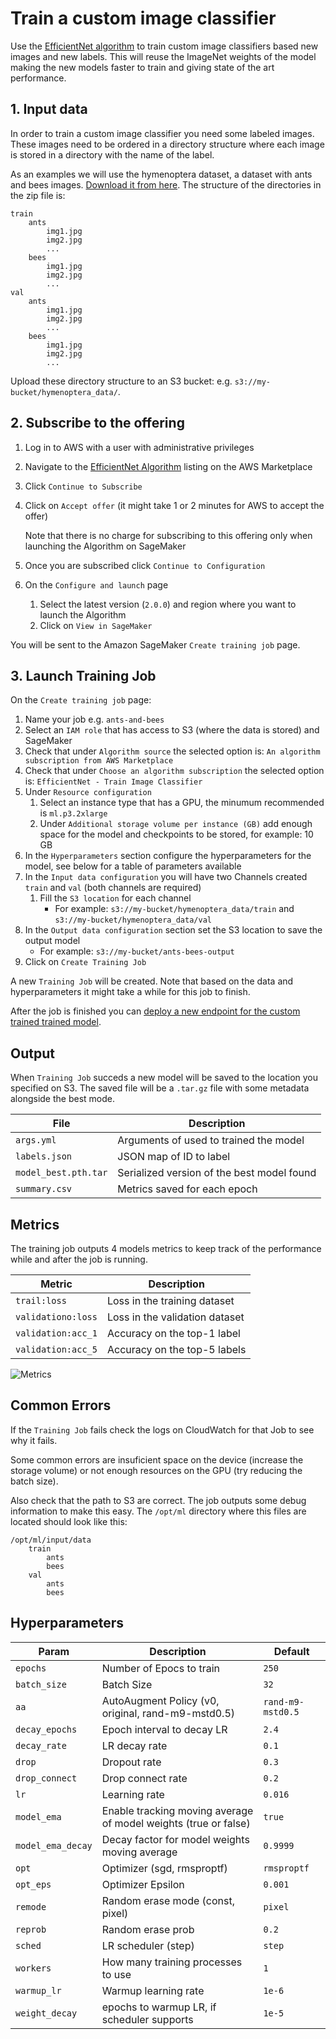 # Train a custom image classifier

Use the [EfficientNet algorithm](https://aws.amazon.com/marketplace/pp/prodview-ezdqmlf7aumf2)
to train custom image classifiers based new images and new labels.
This will reuse the ImageNet weights of the model making the new models
faster to train and giving state of the art performance.

## 1. Input data

In order to train a custom image classifier you need some labeled images.
These images need to be ordered in a directory structure where each image is
stored in a directory with the name of the label.

As an examples we will use the hymenoptera dataset, a dataset with ants and bees images.
[Download it from here](https://download.pytorch.org/tutorial/hymenoptera_data.zip).
The structure of the directories in the zip file is:

```
train
    ants
        img1.jpg
        img2.jpg
        ...
    bees
        img1.jpg
        img2.jpg
        ...
val
    ants
        img1.jpg
        img2.jpg
        ...
    bees
        img1.jpg
        img2.jpg
        ...
```

Upload these directory structure to an S3 bucket: e.g. `s3://my-bucket/hymenoptera_data/`.

## 2. Subscribe to the offering

1. Log in to AWS with a user with administrative privileges
1. Navigate to the
[EfficientNet Algorithm](https://aws.amazon.com/marketplace/pp/prodview-ezdqmlf7aumf2)
listing on the AWS Marketplace
1. Click `Continue to Subscribe`
1. Click on `Accept offer` (it might take 1 or 2 minutes for AWS to accept the offer)

    Note that there is no charge for subscribing to this offering only when launching the Algorithm on SageMaker

1. Once you are subscribed click `Continue to Configuration`
1. On the `Configure and launch` page
    1. Select the latest version (`2.0.0`) and region where you want to launch the Algorithm
    1. Click on `View in SageMaker`

You will be sent to the Amazon SageMaker `Create training job` page.

## 3. Launch Training Job

On the `Create training job` page:

1. Name your job e.g. `ants-and-bees`
1. Select an `IAM role` that has access to S3 (where the data is stored) and SageMaker
1. Check that under `Algorithm source` the selected option is: `An algorithm subscription from AWS Marketplace`
1. Check that under `Choose an algorithm subscription` the selected option is: `EfficientNet - Train Image Classifier`
1. Under `Resource configuration`
    1. Select an instance type that has a GPU, the minumum recommended is `ml.p3.2xlarge`
    1. Under `Additional storage volume per instance (GB)` add enough space for the model and checkpoints to be stored, for example: 10 GB
1. In the `Hyperparameters` section configure the hyperparameters for the model, see below for a table
of parameters available
1. In the `Input data configuration` you will have two Channels created `train` and `val` (both channels are required)
    1.  Fill the `S3 location` for each channel
        - For example: `s3://my-bucket/hymenoptera_data/train` and `s3://my-bucket/hymenoptera_data/val`
1. In the `Output data configuration` section set the S3 location to save the output model
    - For example: `s3://my-bucket/ants-bees-output`
1. Click on `Create Training Job`

A new `Training Job` will be created. Note that based on the data and hyperparameters
it might take a while for this job to finish.

After the job is finished you can
[deploy a new endpoint for the custom trained trained model](/model/efficientnet-b3/train-endpoint).

## Output

When `Training Job` succeds a new model will be saved to the location you specified on S3.
The saved file will be a `.tar.gz` file with some metadata alongside the best mode.

| File | Description |
|---|---|
| `args.yml` | Arguments of used to trained the model |
| `labels.json` | JSON map of ID to label |
| `model_best.pth.tar` | Serialized version of the best model found |
| `summary.csv` | Metrics saved for each epoch |

## Metrics

The training job outputs 4 models metrics to keep track of the performance while and after the job is running.

| Metric | Description |
|---|---|
| `trail:loss` | Loss in the training dataset |
| `validationo:loss` | Loss in the validation dataset |
| `validation:acc_1` | Accuracy on the top-1 label |
| `validation:acc_5` | Accuracy on the top-5 labels |

![Metrics](/assets/images/model/efficientnet-b3/metrics.png)

## Common Errors

If the `Training Job` fails check the logs on CloudWatch for that Job to see
why it fails.

Some common errors are insuficient space on the device (increase the storage volume) or
not enough resources on the GPU (try reducing the batch size).

Also check that the path to S3 are correct. The job outputs some debug information to make this easy.
The `/opt/ml` directory where this files are located should look like this:

```
/opt/ml/input/data
    train
        ants
        bees
    val
        ants
        bees
```

## Hyperparameters

| Param | Description | Default |
|---|---|---|
| `epochs` | Number of Epocs to train | `250` |
| `batch_size` | Batch Size | `32` |
| `aa` | AutoAugment Policy (v0, original, rand-m9-mstd0.5) | `rand-m9-mstd0.5` |
| `decay_epochs` | Epoch interval to decay LR | `2.4` |
| `decay_rate` | LR decay rate | `0.1` |
| `drop` | Dropout rate | `0.3` |
| `drop_connect` | Drop connect rate | `0.2` |
| `lr` | Learning rate | `0.016` |
| `model_ema` | Enable tracking moving average of model weights (true or false) | `true` |
| `model_ema_decay` | Decay factor for model weights moving average | `0.9999` |
| `opt` | Optimizer (sgd, rmsproptf) | `rmsproptf` |
| `opt_eps` | Optimizer Epsilon | `0.001` |
| `remode` | Random erase mode (const, pixel) | `pixel` |
| `reprob` | Random erase prob | `0.2` |
| `sched` | LR scheduler (step) | `step` |
| `workers` | How many training processes to use | `1` |
| `warmup_lr` | Warmup learning rate | `1e-6` |
| `weight_decay` | epochs to warmup LR, if scheduler supports | `1e-5` |



